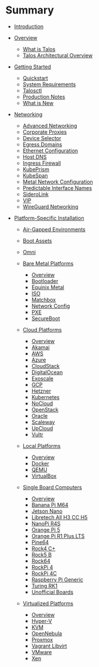 # Summary

* [Introduction](README.md)

* [Overview]()
  * [What is Talos](overview/what-is-talos.md)
  * [Talos Architectural Overview](overview/talos-architectural-overview.md)

* [Getting Started]()
  * [Quickstart](getting-started/quickstart.md)
  * [System Requirements](getting-started/system-requirements.md)
  * [Talosctl](getting-started/talosctl.md)
  * [Production Notes](getting-started/prodnotes.md)
  * [What is New](getting-started/what-is-new/index.md)

* [Networking]()
  * [Advanced Networking](networking/advanced-networking.md)
  * [Corporate Proxies](networking/corporate-proxies.md)
  * [Device Selector](networking/device-selector.md)
  * [Egress Domains](networking/egress-domains.md)
  * [Ethernet Configuration](networking/ethernet-config.md)
  * [Host DNS](networking/host-dns.md)
  * [Ingress Firewall](networking/ingress-firewall.md)
  * [KubePrism](networking/kubeprism.md)
  * [KubeSpan](networking/kubespan.md)
  * [Metal Network Configuration](networking/metal-network-configuration.md)
  * [Predictable Interface Names](networking/predictable-interface-names.md)
  * [SideroLink](networking/siderolink.md)
  * [VIP](networking/vip.md)
  * [WireGuard Networking](networking/wireguard-network.md)

* [Platform-Specific Installation]()
  * [Air-Gapped Environments](platform-specific-install/air-gapped.md)
  * [Boot Assets](platform-specific-install/boot-assets.md)
  * [Omni](platform-specific-install/omni.md)

  * [Bare Metal Platforms]()
    * [Overview](platform-specific-install/bare-metal-platforms/README.md)
    * [Bootloader](platform-specific-install/bare-metal-platforms/bootloader.md)
    * [Equinix Metal](platform-specific-install/bare-metal-platforms/equinix-metal.md)
    * [ISO](platform-specific-install/bare-metal-platforms/iso.md)
    * [Matchbox](platform-specific-install/bare-metal-platforms/matchbox.md)
    * [Network Config](platform-specific-install/bare-metal-platforms/network-config.md)
    * [PXE](platform-specific-install/bare-metal-platforms/pxe.md)
    * [SecureBoot](platform-specific-install/bare-metal-platforms/secureboot.md)

  * [Cloud Platforms]()
    * [Overview](platform-specific-install/cloud-platforms/README.md)
    * [Akamai](platform-specific-install/cloud-platforms/akamai.md)
    * [AWS](platform-specific-install/cloud-platforms/aws.md)
    * [Azure](platform-specific-install/cloud-platforms/azure.md)
    * [CloudStack](platform-specific-install/cloud-platforms/cloudstack.md)
    * [DigitalOcean](platform-specific-install/cloud-platforms/digitalocean.md)
    * [Exoscale](platform-specific-install/cloud-platforms/exoscale.md)
    * [GCP](platform-specific-install/cloud-platforms/gcp.md)
    * [Hetzner](platform-specific-install/cloud-platforms/hetzner.md)
    * [Kubernetes](platform-specific-install/cloud-platforms/kubernetes.md)
    * [NoCloud](platform-specific-install/cloud-platforms/nocloud.md)
    * [OpenStack](platform-specific-install/cloud-platforms/openstack.md)
    * [Oracle](platform-specific-install/cloud-platforms/oracle.md)
    * [Scaleway](platform-specific-install/cloud-platforms/scaleway.md)
    * [UpCloud](platform-specific-install/cloud-platforms/upcloud.md)
    * [Vultr](platform-specific-install/cloud-platforms/vultr.md)

  * [Local Platforms]()
    * [Overview](platform-specific-install/local-platforms/README.md)
    * [Docker](platform-specific-install/local-platforms/docker.md)
    * [QEMU](platform-specific-install/local-platforms/qemu.md)
    * [VirtualBox](platform-specific-install/local-platforms/virtualbox.md)

  * [Single Board Computers]()
    * [Overview](platform-specific-install/single-board-computers/README.md)
    * [Banana Pi M64](platform-specific-install/single-board-computers/bananapi_m64.md)
    * [Jetson Nano](platform-specific-install/single-board-computers/jetson_nano.md)
    * [Libretech All H3 CC H5](platform-specific-install/single-board-computers/libretech_all_h3_cc_h5.md)
    * [NanoPi R4S](platform-specific-install/single-board-computers/nanopi_r4s.md)
    * [Orange Pi 5](platform-specific-install/single-board-computers/orangepi_5.md)
    * [Orange Pi R1 Plus LTS](platform-specific-install/single-board-computers/orangepi_r1_plus_lts.md)
    * [Pine64](platform-specific-install/single-board-computers/pine64.md)
    * [Rock4 C+](platform-specific-install/single-board-computers/rock4cplus.md)
    * [Rock5 B](platform-specific-install/single-board-computers/rock5b.md)
    * [Rock64](platform-specific-install/single-board-computers/rock64.md)
    * [RockPi 4](platform-specific-install/single-board-computers/rockpi_4.md)
    * [RockPi 4C](platform-specific-install/single-board-computers/rockpi_4c.md)
    * [Raspberry Pi Generic](platform-specific-install/single-board-computers/rpi_generic.md)
    * [Turing RK1](platform-specific-install/single-board-computers/turing_rk1.md)
    * [Unofficial Boards](platform-specific-install/single-board-computers/unofficial.md)

  * [Virtualized Platforms]()
    * [Overview](platform-specific-install/virtualized-platforms/README.md)
    * [Hyper-V](platform-specific-install/virtualized-platforms/hyper-v.md)
    * [KVM](platform-specific-install/virtualized-platforms/kvm.md)
    * [OpenNebula](platform-specific-install/virtualized-platforms/opennebula.md)
    * [Proxmox](platform-specific-install/virtualized-platforms/proxmox.md)
    * [Vagrant Libvirt](platform-specific-install/virtualized-platforms/vagrant-libvirt.md)
    * [VMware](platform-specific-install/virtualized-platforms/vmware.md)
    * [Xen](platform-specific-install/virtualized-platforms/xen.md)
